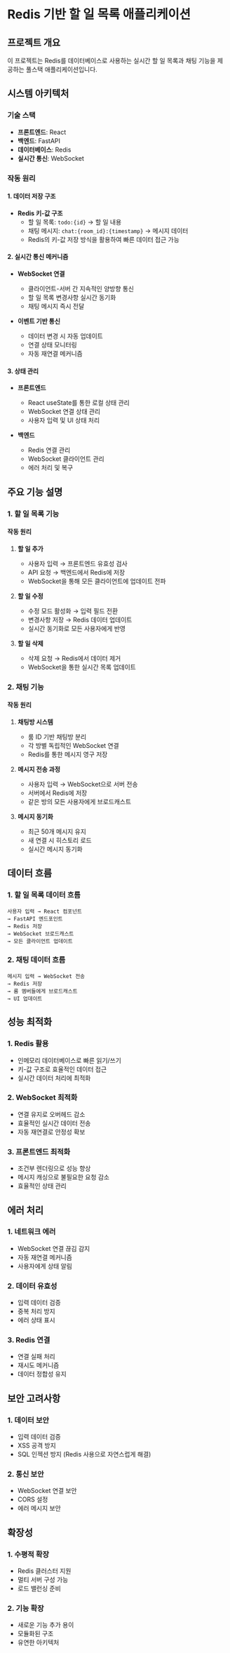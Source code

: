 # Redis 기반 할 일 목록 애플리케이션

## 프로젝트 개요
이 프로젝트는 Redis를 데이터베이스로 사용하는 실시간 할 일 목록과 채팅 기능을 제공하는 풀스택 애플리케이션입니다.

## 시스템 아키텍처

### 기술 스택
- **프론트엔드**: React
- **백엔드**: FastAPI
- **데이터베이스**: Redis
- **실시간 통신**: WebSocket

### 작동 원리

#### 1. 데이터 저장 구조
- **Redis 키-값 구조**
  - 할 일 목록: `todo:{id}` → 할 일 내용
  - 채팅 메시지: `chat:{room_id}:{timestamp}` → 메시지 데이터
  - Redis의 키-값 저장 방식을 활용하여 빠른 데이터 접근 가능

#### 2. 실시간 통신 메커니즘
- **WebSocket 연결**
  - 클라이언트-서버 간 지속적인 양방향 통신
  - 할 일 목록 변경사항 실시간 동기화
  - 채팅 메시지 즉시 전달
  
- **이벤트 기반 통신**
  - 데이터 변경 시 자동 업데이트
  - 연결 상태 모니터링
  - 자동 재연결 메커니즘

#### 3. 상태 관리
- **프론트엔드**
  - React useState를 통한 로컬 상태 관리
  - WebSocket 연결 상태 관리
  - 사용자 입력 및 UI 상태 처리

- **백엔드**
  - Redis 연결 관리
  - WebSocket 클라이언트 관리
  - 에러 처리 및 복구

## 주요 기능 설명

### 1. 할 일 목록 기능

#### 작동 원리
1. **할 일 추가**
   - 사용자 입력 → 프론트엔드 유효성 검사
   - API 요청 → 백엔드에서 Redis에 저장
   - WebSocket을 통해 모든 클라이언트에 업데이트 전파

2. **할 일 수정**
   - 수정 모드 활성화 → 입력 필드 전환
   - 변경사항 저장 → Redis 데이터 업데이트
   - 실시간 동기화로 모든 사용자에게 반영

3. **할 일 삭제**
   - 삭제 요청 → Redis에서 데이터 제거
   - WebSocket을 통한 실시간 목록 업데이트

### 2. 채팅 기능

#### 작동 원리
1. **채팅방 시스템**
   - 룸 ID 기반 채팅방 분리
   - 각 방별 독립적인 WebSocket 연결
   - Redis를 통한 메시지 영구 저장

2. **메시지 전송 과정**
   - 사용자 입력 → WebSocket으로 서버 전송
   - 서버에서 Redis에 저장
   - 같은 방의 모든 사용자에게 브로드캐스트

3. **메시지 동기화**
   - 최근 50개 메시지 유지
   - 새 연결 시 히스토리 로드
   - 실시간 메시지 동기화

## 데이터 흐름

### 1. 할 일 목록 데이터 흐름
```
사용자 입력 → React 컴포넌트 
→ FastAPI 엔드포인트 
→ Redis 저장 
→ WebSocket 브로드캐스트 
→ 모든 클라이언트 업데이트
```

### 2. 채팅 데이터 흐름
```
메시지 입력 → WebSocket 전송 
→ Redis 저장 
→ 룸 멤버들에게 브로드캐스트 
→ UI 업데이트
```

## 성능 최적화

### 1. Redis 활용
- 인메모리 데이터베이스로 빠른 읽기/쓰기
- 키-값 구조로 효율적인 데이터 접근
- 실시간 데이터 처리에 최적화

### 2. WebSocket 최적화
- 연결 유지로 오버헤드 감소
- 효율적인 실시간 데이터 전송
- 자동 재연결로 안정성 확보

### 3. 프론트엔드 최적화
- 조건부 렌더링으로 성능 향상
- 메시지 캐싱으로 불필요한 요청 감소
- 효율적인 상태 관리

## 에러 처리

### 1. 네트워크 에러
- WebSocket 연결 끊김 감지
- 자동 재연결 메커니즘
- 사용자에게 상태 알림

### 2. 데이터 유효성
- 입력 데이터 검증
- 중복 처리 방지
- 에러 상태 표시

### 3. Redis 연결
- 연결 실패 처리
- 재시도 메커니즘
- 데이터 정합성 유지

## 보안 고려사항

### 1. 데이터 보안
- 입력 데이터 검증
- XSS 공격 방지
- SQL 인젝션 방지 (Redis 사용으로 자연스럽게 해결)

### 2. 통신 보안
- WebSocket 연결 보안
- CORS 설정
- 에러 메시지 보안

## 확장성

### 1. 수평적 확장
- Redis 클러스터 지원
- 멀티 서버 구성 가능
- 로드 밸런싱 준비

### 2. 기능 확장
- 새로운 기능 추가 용이
- 모듈화된 구조
- 유연한 아키텍처
